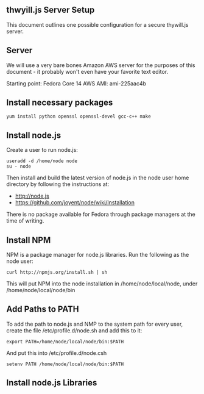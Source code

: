 thwyill.js Server Setup
-----------------------

This document outlines one possible configuration for a secure thywill.js server.

Server
------

We will use a very bare bones Amazon AWS server for the purposes of this document - it probably won't even have your favorite text editor.

Starting point: Fedora Core 14
AWS AMI: ami-225aac4b

Install necessary packages
--------------------------

    yum install python openssl openssl-devel gcc-c++ make

Install node.js
---------------

Create a user to run node.js:

    useradd -d /home/node node
    su - node

Then install and build the latest version of node.js in the node user home directory by following the instructions at:

  * http://node.js
  * https://github.com/joyent/node/wiki/Installation

There is no package available for Fedora through package managers at the time of writing.

Install NPM
-----------

NPM is a package manager for node.js libraries. Run the following as the node user:

    curl http://npmjs.org/install.sh | sh

This will put NPM into the node installation in /home/node/local/node, under /home/node/local/node/bin 

Add Paths to PATH
-----------------

To add the path to node.js and NMP to the system path for every user, create the file /etc/profile.d/node.sh and add this to it:

    export PATH=/home/node/local/node/bin:$PATH

And put this into /etc/profile.d/node.csh

    setenv PATH /home/node/local/node/bin:$PATH


Install node.js Libraries
-------------------------










